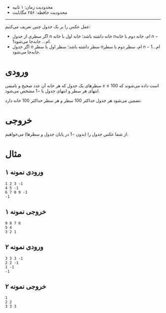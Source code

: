 [_metadata_:id]:- "inverse-of-table"
[_metadata_:title]:- "عکس جدول"
[_metadata_:level]:- "medium"
[_metadata_:author]:- "علی زرگر"
[_metadata_:series]:- "strings-and-vectors"

+ محدودیت زمان: ۱ ثانیه
+ محدودیت حافظه: ۲۵۶ مگابایت

---------

عمل عکس را بر یک جدول چنین تعریف می‌کنیم:

+ اگر سطری از جدول $n$ خانه داشته باشد؛ خانه اول با خانه $n$ام، خانه دوم با خانه $n-1$ام... جابه‌جا می‌شود.
+ اگر جدول $n$ سطر داشته باشد؛ سطر اول با سطر $n$ام، سطر دوم با سطر $n-1$ام... جابه‌جا می‌شود.

# ورودی

سطرهای یک جدول که هر خانه آن عدد صحیح و نامنفی $x \le 100$ است داده می‌شوند که انتهای هر سطر و انتهای جدول با $-1$ مشخص می‌شود.

تضمین می‌شود هر جدول حداکثر $100$ سطر و هر سطر حداکثر $100$ خانه دارد.

# خروجی

از شما عکس جدول را (بدون $-1$ در پایان جدول و سطرها) می‌خواهیم.

# مثال

## ورودی نمونه ۱
```
1 2 3 -1
4 5 -1
6 7 8 9 -1
-1
```

## خروجی نمونه ۱
```
9 8 7 6
5 4
3 2 1
```


## ورودی نمونه ۲
```
3 3 3 -1
2 2 -1
1 -1
-1
```

## خروجی نمونه ۲
```
1
2 2
3 3 3
```

